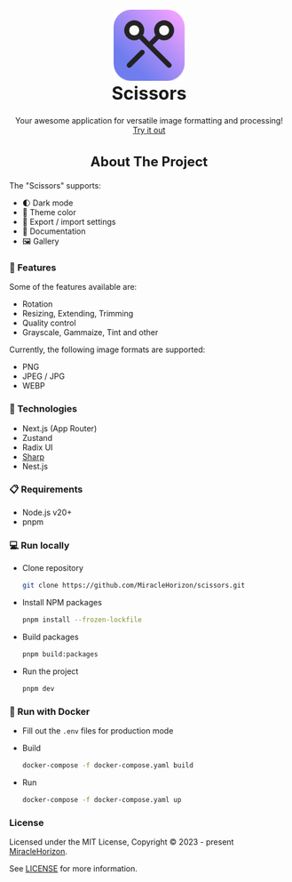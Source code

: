 <br />

<div align="center">
  <a href="https://raw.githubusercontent.com/MiracleHorizon/scissors/main/public/favicon-32x32.png">
    <img src="https://raw.githubusercontent.com/MiracleHorizon/scissors/main/public/android-chrome-192x192.png" alt="Logo" width=128 height=128>
  </a>

  <h1 style="font-size: 32px; margin-top: 0">️Scissors</h1>

  <p>
    Your awesome application for versatile image formatting and processing!
    <br />
    <a href="https://scissors-application.vercel.app" rel="noreferrer" target="_blank">Try it out</a>
  </p>
</div>

<h2 align="center" style="font-size: 24px;">About The Project</h2>

The "Scissors" supports:

* 🌓 Dark mode
* 🎨 Theme color
* 💾 Export / import settings
* 📖 Documentation
* 🖼️ Gallery

### 🧨 Features

Some of the features available are:

* Rotation
* Resizing, Extending, Trimming
* Quality control
* Grayscale, Gammaize, Tint and other

Currently, the following image formats are supported:

* PNG
* JPEG / JPG
* WEBP

### 🔧 Technologies

* Next.js (App Router)
* Zustand
* Radix UI
* [Sharp](https://sharp.pixelplumbing.com/)
* Nest.js

### 📋 Requirements

* Node.js v20+
* pnpm

### 💻 Run locally

* Clone repository
   ```sh
   git clone https://github.com/MiracleHorizon/scissors.git
   ```
* Install NPM packages
   ```sh
   pnpm install --frozen-lockfile
   ```

* Build packages
   ```sh
   pnpm build:packages
   ```

* Run the project
   ```sh
   pnpm dev
   ```

### 🐳 Run with Docker

* Fill out the `.env` files for production mode

* Build
   ```sh
   docker-compose -f docker-compose.yaml build
   ```

* Run
   ```sh
   docker-compose -f docker-compose.yaml up
   ```

### License

Licensed under the MIT License, Copyright © 2023 - present [MiracleHorizon](https://github.com/MiracleHorizon).

See [LICENSE](https://github.com/MiracleHorizon/scissors/blob/main/LICENSE) for more information.

[project-github]: https://github.com/MiracleHorizon/scissors

[preview-screenshot-1]: social/og-image-share-light.png

[preview-screenshot-2]: social/og-image-share-dark.png
